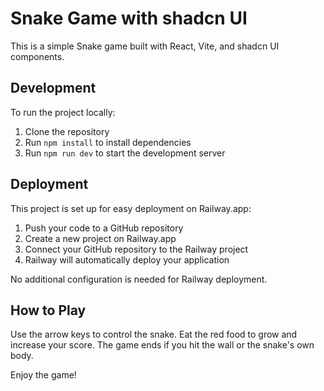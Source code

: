 # Snake Game with shadcn UI

This is a simple Snake game built with React, Vite, and shadcn UI components.

## Development

To run the project locally:

1. Clone the repository
2. Run `npm install` to install dependencies
3. Run `npm run dev` to start the development server

## Deployment

This project is set up for easy deployment on Railway.app:

1. Push your code to a GitHub repository
2. Create a new project on Railway.app
3. Connect your GitHub repository to the Railway project
4. Railway will automatically deploy your application

No additional configuration is needed for Railway deployment.

## How to Play

Use the arrow keys to control the snake. Eat the red food to grow and increase your score. The game ends if you hit the wall or the snake's own body.

Enjoy the game!
